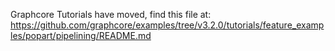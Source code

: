 Graphcore Tutorials have moved, find this file at:
https://github.com/graphcore/examples/tree/v3.2.0/tutorials/feature_examples/popart/pipelining/README.md
